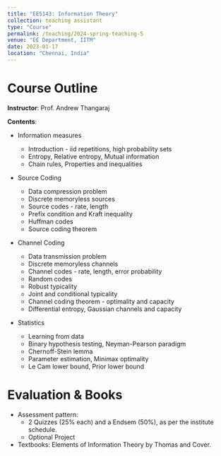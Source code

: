 ```yaml
---
title: "EE5143: Information Theory"
collection: teaching assistant
type: "Course"
permalink: /teaching/2024-spring-teaching-5
venue: "EE Department, IITM"
date: 2023-01-17
location: "Chennai, India"
---
```



Course Outline
======
**Instructor**: Prof. Andrew Thangaraj

**Contents**: 
- Information measures
  - Introduction - iid repetitions, high probability sets
  - Entropy, Relative entropy, Mutual information
  - Chain rules, Properties and inequalities

- Source Coding
  - Data compression problem
  - Discrete memoryless sources
  - Source codes - rate, length
  - Prefix condition and Kraft inequality
  - Huffman codes
  - Source coding theorem

- Channel Coding
   - Data transmission problem
   - Discrete memoryless channels
   - Channel codes - rate, length, error probability
   - Random codes
   - Robust typicality
   - Joint and conditional typicality
   - Channel coding theorem - optimality and capacity
   - Differential entropy, Gaussian channels and capacity

- Statistics
    - Learning from data
    - Binary hypothesis testing, Neyman-Pearson paradigm
    - Chernoff-Stein lemma
    - Parameter estimation, Minimax optimality
    - Le Cam lower bound, Prior lower bound

Evaluation & Books
======
- Assessment pattern:
  - 2 Quizzes (25% each) and a Endsem (50%), as per the institute schedule.
  - Optional Project
- Textbooks: Elements of Information Theory by Thomas and Cover.
  
